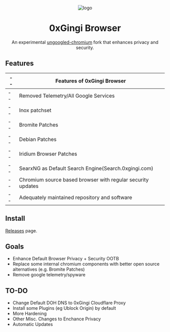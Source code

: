 <div align="center">

  ![logo](https://github.com/0xGingi/0xgingi-browser/assets/104647854/cec41b3d-0279-4405-89f0-33d6682b681c)


# 0xGingi Browser
An experimental [ungoogled-chromium](https://github.com/ungoogled-software/ungoogled-chromium) fork that enhances privacy and security.

</div>

## Features
|--|Features of 0xGingi Browser|
|--|--|
|--|Removed Telemetry/All Google Services|
|--|Inox patchset|
|--|Bromite Patches|
|--|Debian Patches|
|--|Iridium Browser Patches|
|--|SearxNG as Default Search Engine(Search.0xgingi.com)
|--|Chromium source based browser with regular security updates|
|--|Adequately maintained repository and software|

## Install
[Releases](https://github.com/0xgingi/0xgingi-browser/releases) page.

## Goals

- Enhance Default Browser Privacy + Security OOTB
- Replace some internal chromium components with better open source alternatives (e.g. Bromite Patches)
- Remove google telemetry/spyware

## TO-DO

- Change Default DOH DNS to 0xGingi Cloudflare Proxy
- Install some Plugins (eg Ublock Origin) by default
- More Hardening
- Other Misc. Changes to Enchance Privacy
- Automatic Updates
